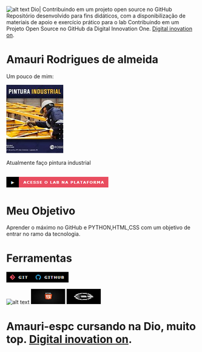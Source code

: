 <image src="image-12.png" alt= "alt text" widht="90" height="40">  Dio| Contribuindo em um projeto open source no GitHub
Repositório desenvolvido para fins didáticos, com a disponibilização de materiais de apoio e exercício prático para o lab Contribuindo em um Projeto Open Source no GitHub da Digital Innovation One. [Digital inovation on](https://web.dio.me/course/).
 
# Amauri Rodrigues de almeida 
Um pouco de mim:

![alt text](image-7.png)

Atualmente faço pintura industrial
## ![alt text](image-2.png)![alt text](image-3.png)
# Meu Objetivo
Aprender o máximo  no GitHub e PYTHON,HTML,CSS
com um objetivo de entrar no ramo da tecnologia.
# Ferramentas
![alt text](image.png)![alt text](image-1.png)

<image src="image-9.png" alt= "alt text" width="90" height="40">
<img src="image-10.png" alt="alt text" width="90" height="40">
<img src="image-11.png" alt="alt text" width="90" height="40">

# Amauri-espc cursando na Dio, muito top. [Digital inovation on](https://web.dio.me/course/).
